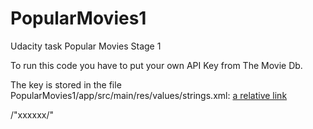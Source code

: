 # PopularMovies1
Udacity task Popular Movies Stage 1

To run this code you have to put your own API Key from The Movie Db.

The key is stored in the file PopularMovies1/app/src/main/res/values/strings.xml:
[a relative link](strings.xml)

/"<string name="movie_db_key">xxxxxx</string>/"


